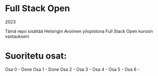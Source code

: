# Full Stack Open
2023

Tämä repo sisältää Helsingin Avoimen yliopistona Full Stack Open kurssin vastaukseni

# Suoritetu osat:

Osa 0 - Done
Osa 1 - Done
Osa 2 -
Osa 3 -
Osa 4 -
Osa 5 -
Osa 6 -

